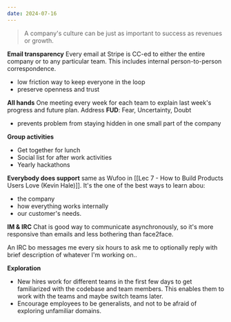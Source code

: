 ```yaml
---
date: 2024-07-16
---
```

> A company's culture can be just as important to success as revenues or growth.

**Email transparency**
Every email at Stripe is CC-ed to either the entire company or to any particular team. This includes internal person-to-person correspondence.
- low friction way to keep everyone in the loop
- preserve openness and trust

**All hands**
One meeting every week for each team to explain last week's progress and future plan.
Address **FUD**: Fear, Uncertainty, Doubt
- prevents problem from staying hidden in one small part of the company

**Group activities**
- Get together for lunch
- Social list for after work activities
- Yearly hackathons

**Everybody does support**
same as Wufoo in [[Lec 7 - How to Build Products Users Love (Kevin Hale)]].
It's the one of the best ways to learn abou:
- the company
- how everything works internally
- our customer's needs.

**IM & IRC**
Chat is good way to communicate asynchronously, so it's more responsive than emails and less bothering than face2face.

An IRC bo messages me every six hours to ask me to optionally reply with brief description of whatever I'm working on..

**Exploration**
- New hires work for different teams in the first few days to get familiarized with the codebase and team members. This enables them to work with the teams and maybe switch teams later.
- Encourage employees to be generalists, and not to be afraid of exploring unfamiliar domains.

